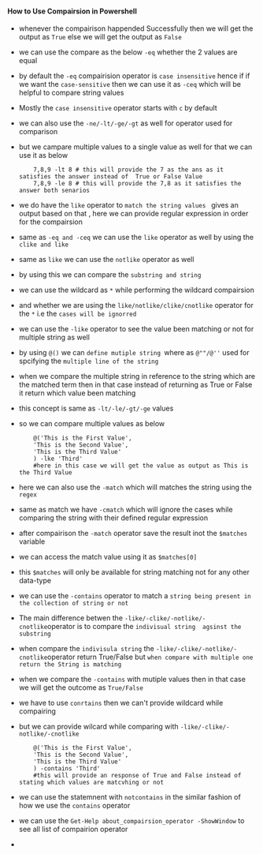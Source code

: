 #### How to Use Compairsion in Powershell

- whenever the compairison happended Successfully then we will get the output as `True` else we will get the output as `False`
- we can use the compare as the below `-eq` whether the 2 values are equal
- by default the `-eq` compairision operator is `case insensitive` hence if  if we want the `case-sensitive` then we can use it as `-ceq` which will be helpful to compare string values 
- Mostly the `case insensitive` operator starts with `c` by default 
- we can also use the `-ne/-lt/-ge/-gt` as well for  operator used for comparison


- but we campare multiple values to a single value as well  for that we can use it as below 
    ```
        7,8,9 -lt 8 # this will provide the 7 as the ans as it satisfies the answer instead of  True or False Value
        7,8,9 -le 8 # this will provide the 7,8 as it satisfies the answer both senarios
    ```

- we do have the `like` operator to `match the string values ` gives an output based on that , here we can provide regular expression in order for the compairsion 
- same as `-eq and -ceq` we can use the `like` operator as well by using the `clike and like`
- same as `like` we can use the `notlike`  operator as well 
- by using this we can compare the `substring and string`
- we can use the wildcard as `*`  while performing the wildcard compairsion
- and whether we are using the `like/notlike/clike/cnotlike` operator for the `*` i.e  the `cases will be ignorred `


- we can use the `-like` operator to see the value been matching or not  for multiple string as well 
- by using `@()` we can `define mutiple string `where as `@""/@''` used for spcifying the `multiple line of the string` 
- when we compare the multiple string in reference to the  string which are the matched term then in that case instead of returning as True or False it return which value been matching 
- this concept is same as `-lt/-le/-gt/-ge` values 
- so we can compare multiple values  as below 
    
    ```
        @('This is the First Value',
        'This is the Second Value',
        'This is the Third Value'
        ) -lke 'Third'
        #here in this case we will get the value as output as This is the Third Value

    ```

- here we can also use the `-match` which will matches the string using the `regex`
- same as match we have `-cmatch` which will ignore the cases while comparing the string with their defined regular expression
- after compairison the `-match` operator save the result inot the `$matches` variable 
- we can access the match value using it as `$matches[0]`
- this `$matches` will only be available for string matching not for any other data-type


- we can use the `-contains` operator to match  a `string being present in the collection of string or not` 
- The main difference betwen the `-like/-clike/-notlike/-cnotlike`operator is to compare the `indivisual string  agsinst the substring`
- when compare the `indivisula string` the `-like/-clike/-notlike/-cnotlike`operator return True/False but `when compare with multiple one return the String is matching`
- when we compare the `-contains` with mutiple values then in that case we will get the outcome as `True/False`
- we have to use `conrtains` then we can't provide wildcard while compairing
- but we can provide wilcard while comparing with `-like/-clike/-notlike/-cnotlike`

    ```
        @('This is the First Value',
        'This is the Second Value',
        'This is the Third Value'
        ) -contains 'Third'
        #this will provide an response of True and False instead of stating which values are matcvhing or not

    ```

- we can use the statemnent  with `notcontains` in the similar fashion of how we use the `contains` operator 
- we can use the `Get-Help about_compairsion_operator -ShowWindow` to see all list of compairion operator
- 
